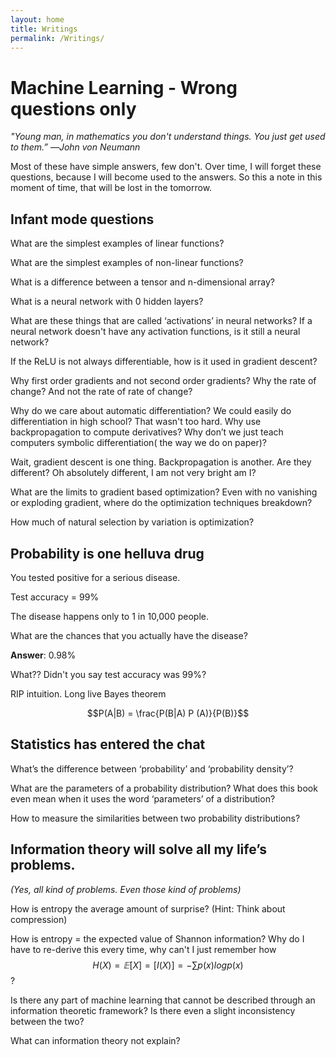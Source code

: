 ```yaml
---
layout: home
title: Writings
permalink: /Writings/
---
```


# Machine Learning - Wrong questions only

*"Young man, in mathematics you don't understand things. You just get used to them.”*
                                                        —_John von Neumann_

Most of these have simple answers, few don't. Over time, I will forget these questions, because I will become used to the answers. So this a note in this moment of time, that will be lost in the tomorrow.

## Infant mode questions

What are the simplest examples of linear functions?

What are the simplest examples of non-linear functions?

What is a difference between a tensor and n-dimensional array?

What is a neural network with 0 hidden layers?

What are these things that are called  ‘activations’ in neural networks? If a neural network doesn't have any activation functions, is it still a neural network?

If the ReLU is not always differentiable, how is it used in gradient descent? 

Why first order gradients and not second order gradients? Why the rate of change? And not the rate of rate of change? 

Why do we care about automatic differentiation? We could easily do differentiation in high school?  That wasn't too hard. Why use backpropagation to compute derivatives? Why don’t we just teach computers symbolic differentiation( the way we do on paper)?

Wait, gradient descent is one thing. Backpropagation is another. Are they different? Oh absolutely different, I am not very bright am I?

What are the limits to gradient based optimization? Even with no vanishing or exploding gradient, where do the optimization techniques breakdown?

How much of natural selection by variation is optimization?

## Probability is one helluva drug

You tested positive for a serious disease. 

Test accuracy = 99% 

The disease happens only to 1 in 10,000 people.

What are the chances that you actually have the disease? 

**Answer**: 0.98%

What?? Didn't you say test accuracy was 99%?

RIP intuition. Long live Bayes theorem

$$P(A|B) = \frac{P(B|A) P (A)}{P(B)}$$

## Statistics has entered the chat

What’s the difference between ‘probability’ and ‘probability density’?

What are the parameters of a probability distribution? What does this book even mean when it uses the word ‘parameters’ of a distribution?

How to measure the similarities between two probability distributions?

## Information theory will solve all my life’s problems.

*(Yes, all kind of problems. Even those kind of problems)*

How is entropy the average amount of surprise? (Hint: Think about compression)

How is entropy = the expected value of Shannon information? Why do I have to re-derive this every time, why can't I just remember how 
  $$  H(X) = 𝔼[X] = [I(X)] =  − \sum p(x) log p(x) $$ 
?

Is there any part of machine learning that cannot be described through an information theoretic framework? Is there even a slight inconsistency between the two?

What can information theory not explain?